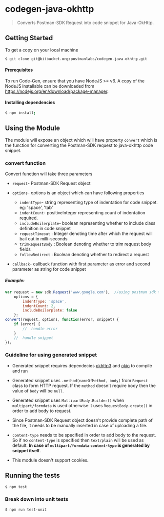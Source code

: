 # codegen-java-okhttp

> Converts Postman-SDK Request into code snippet for Java-OkHttp.

## Getting Started
 To get a copy on your local machine
```bash
$ git clone git@bitbucket.org:postmanlabs/codegen-java-okhttp.git
```

#### Prerequisites
To run Code-Gen, ensure that you have NodeJS >= v6. A copy of the NodeJS installable can be downloaded from https://nodejs.org/en/download/package-manager.

#### Installing dependencies
```bash
$ npm install;
```

## Using the Module
The module will expose an object which will have property `convert` which is the function for converting the Postman-SDK request to java-okhttp code snippet.

### convert function
Convert function will take three parameters
* `request`- Postman-SDK Request object

* `options`- options is an object which can have following properties
    * `indentType`- string representing type of indentation for code snippet. eg: 'space', 'tab'
    * `indentCount`- positiveInteger representing count of indentation required.
    * `includeBoilerplate`- boolean representing whether to include class definition in code snippet 
    * `requestTimeout` : Integer denoting time after which the request will bail out in milli-seconds
    * `trimRequestBody` : Boolean denoting whether to trim request body fields
    * `followRedirect` : Boolean denoting whether to redirect a request

* `callback`- callback function with first parameter as error and second parameter as string for code snippet

##### Example:
```js
var request = new sdk.Request('www.google.com'),  //using postman sdk to create request  
    options = {
        indentType: 'space',
        indentCount: 2,
        includeBoilerplate: false
    };
convert(request, options, function(error, snippet) {
    if (error) {
        //  handle error
    }
    //  handle snippet
});
```

### Guideline for using generated snippet
* Generated snippet requires dependecies [okhttp3](https://mvnrepository.com/artifact/com.squareup.okhttp3/okhttp/3.9.1) and [okio](https://mvnrepository.com/artifact/com.squareup.okio/okio/1.13.0) to compile and run

* Generated snippet uses `.method(nameOfMethod, body)` from `Request` class to form HTTP request. If the `method` doesn't require body then the value of `body` will be `null`. 

* Generated snippet uses `MultipartBody.Builder()`  when `multipart/formdata` is used otherwise it uses `RequestBody.create()` in order to add body to request.

* Since Postman-SDK Request object doesn't provide complete path of the file, it needs to be manually inserted in case of uploading a file.

* `content-type` needs to be specified in order to add body to the request. So if no `content-type` is specified then `text/plain` will be used as default. **In case of `multipart/formdata` `content-type` is generated by snippet itself**.

* This module doesn't support cookies.



## Running the tests

```bash
$ npm test
```

### Break down into unit tests

```bash
$ npm run test-unit
```
